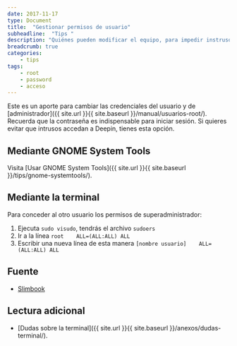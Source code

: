 ```yaml
---
date: 2017-11-17
type: Document
title:  "Gestionar permisos de usuario"
subheadline:  "Tips "
description: "Quiénes pueden modificar el equipo, para impedir instrusos"
breadcrumb: true
categories:
    - tips
tags:
    - root
    - password
    - acceso
---
```

Este es un aporte para cambiar las credenciales del usuario y de [administrador]({{ site.url }}{{ site.baseurl }}/manual/usuarios-root/). Recuerda que la contraseña es indispensable para iniciar sesión. Si quieres evitar que intrusos accedan a Deepin, tienes esta opción.

## Mediante GNOME System Tools
Visita [Usar GNOME System Tools]({{ site.url }}{{ site.baseurl }}/tips/gnome-systemtools/).

## Mediante la terminal
Para conceder al otro usuario los permisos de superadministrador:
1. Ejecuta `sudo visudo`, tendrás el archivo `sudoers`
2. Ir a la línea `root    ALL=(ALL:ALL) ALL`
3. Escribir una nueva línea de esta manera `[nombre usuario]    ALL=(ALL:ALL) ALL`

## Fuente
* [Slimbook](https://slimbook.es/tutoriales/linux/86-anadir-usuario-al-fichero-sudoers)


## Lectura adicional
* [Dudas sobre la terminal]({{ site.url }}{{ site.baseurl }}/anexos/dudas-terminal/).




